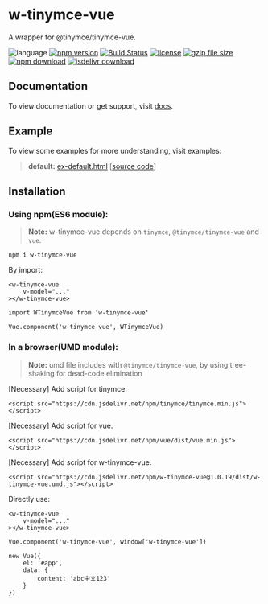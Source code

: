 # w-tinymce-vue
A wrapper for @tinymce/tinymce-vue.

![language](https://img.shields.io/badge/language-JavaScript-orange.svg) 
[![npm version](http://img.shields.io/npm/v/w-tinymce-vue.svg?style=flat)](https://npmjs.org/package/w-tinymce-vue) 
[![Build Status](https://travis-ci.org/yuda-lyu/w-tinymce-vue.svg?branch=master)](https://travis-ci.org/yuda-lyu/w-tinymce-vue) [![license](https://img.shields.io/npm/l/w-tinymce-vue.svg?style=flat)](https://npmjs.org/package/w-tinymce-vue) 
[![gzip file size](http://img.badgesize.io/yuda-lyu/w-tinymce-vue/master/dist/w-tinymce-vue.umd.js.svg?compression=gzip)](https://github.com/yuda-lyu/w-tinymce-vue)
[![npm download](https://img.shields.io/npm/dt/w-tinymce-vue.svg)](https://npmjs.org/package/w-tinymce-vue) 
[![jsdelivr download](https://img.shields.io/jsdelivr/npm/hm/w-tinymce-vue.svg)](https://www.jsdelivr.com/package/npm/w-tinymce-vue)

## Documentation
To view documentation or get support, visit [docs](https://yuda-lyu.github.io/w-tinymce-vue/module-WTinymceVue.html).

## Example
To view some examples for more understanding, visit examples:
> **default:** [ex-default.html](https://yuda-lyu.github.io/w-tinymce-vue/examples/ex-default.html) [[source code](https://github.com/yuda-lyu/w-tinymce-vue/blob/master/docs/examples/ex-default.html)]

## Installation
### Using npm(ES6 module):
> **Note:** w-tinymce-vue depends on `tinymce`, `@tinymce/tinymce-vue` and `vue`.
```alias
npm i w-tinymce-vue
```
By import:
```alias
<w-tinymce-vue 
    v-model="..."
></w-tinymce-vue>

import WTinymceVue from 'w-tinymce-vue'

Vue.component('w-tinymce-vue', WTinymceVue)
```

### In a browser(UMD module):
> **Note:** umd file includes with `@tinymce/tinymce-vue`, by using tree-shaking for dead-code elimination

[Necessary] Add script for tinymce.
```alias
<script src="https://cdn.jsdelivr.net/npm/tinymce/tinymce.min.js"></script>
```
[Necessary] Add script for vue.
```alias
<script src="https://cdn.jsdelivr.net/npm/vue/dist/vue.min.js"></script>
```
[Necessary] Add script for w-tinymce-vue.
```alias
<script src="https://cdn.jsdelivr.net/npm/w-tinymce-vue@1.0.19/dist/w-tinymce-vue.umd.js"></script>
```
Directly use:
```alias
<w-tinymce-vue 
    v-model="..."
></w-tinymce-vue>

Vue.component('w-tinymce-vue', window['w-tinymce-vue'])

new Vue({
    el: '#app',
    data: {
        content: 'abc中文123'
    }
})
```